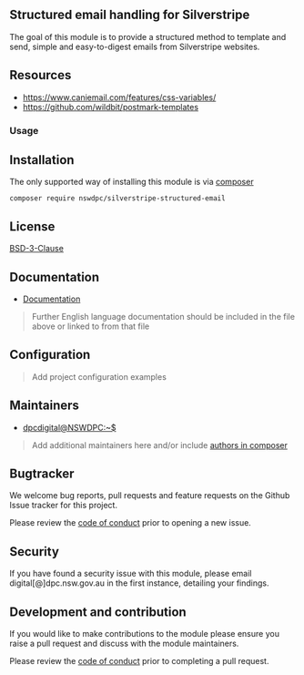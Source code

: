 ## Structured email handling for Silverstripe

The goal of this module is to provide a structured method to template and send, simple and easy-to-digest emails from Silverstripe websites.

## Resources

+ https://www.caniemail.com/features/css-variables/
+ https://github.com/wildbit/postmark-templates

### Usage



## Installation

The only supported way of installing this module is via [composer](https://getcomposer.org/download/)

```
composer require nswdpc/silverstripe-structured-email
```

## License

[BSD-3-Clause](./LICENSE.md)

## Documentation

* [Documentation](./docs/en/001_index.md)

> Further English language documentation should be included in the file above or linked to from that file

## Configuration

> Add project configuration examples

## Maintainers

+ [dpcdigital@NSWDPC:~$](https://dpc.nsw.gov.au)

> Add additional maintainers here and/or include [authors in composer](https://getcomposer.org/doc/04-schema.md#authors)

## Bugtracker

We welcome bug reports, pull requests and feature requests on the Github Issue tracker for this project.

Please review the [code of conduct](./code-of-conduct.md) prior to opening a new issue.

## Security

If you have found a security issue with this module, please email digital[@]dpc.nsw.gov.au in the first instance, detailing your findings.

## Development and contribution

If you would like to make contributions to the module please ensure you raise a pull request and discuss with the module maintainers.

Please review the [code of conduct](./code-of-conduct.md) prior to completing a pull request.

